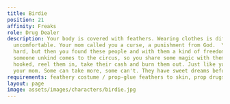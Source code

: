 ```yaml
---
title: Birdie
position: 21
affinity: Freaks
role: Drug Dealer
description: Your body is covered with feathers. Wearing clothes is difficult and
  uncomfortable. Your mom called you a curse, a punishment from God.  Your life was
  hard, but then you found these people and with them a kind of freedom. Sometimes
  someone unkind comes to the circus, so you share some magic with them, get them
  hooked, reel them in, take their cash and burn them out. Just like you did with
  your mom. Some can take more, some can't. They have sweet dreams before they go.
requirements: feathery costume / prop-glue feathers to skin, prop drugs to sell
layout: page
image: assets/images/characters/birdie.jpg
---
```


